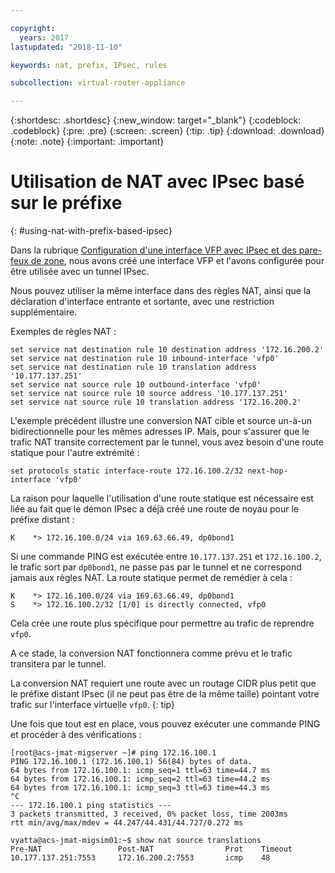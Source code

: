 ```yaml
---

copyright:
  years: 2017
lastupdated: "2018-11-10"

keywords: nat, prefix, IPsec, rules

subcollection: virtual-router-appliance

---
```


{:shortdesc: .shortdesc}
{:new_window: target="_blank"}
{:codeblock: .codeblock}
{:pre: .pre}
{:screen: .screen}
{:tip: .tip}
{:download: .download}
{:note: .note}
{:important: .important}

# Utilisation de NAT avec IPsec basé sur le préfixe
{: #using-nat-with-prefix-based-ipsec}

Dans la rubrique [Configuration d'une interface VFP avec IPsec et des pare-feux de zone](/docs/infrastructure/virtual-router-appliance?topic=virtual-router-appliance-configuring-a-vfp-interface-with-ipsec-and-zone-firewalls), nous avons créé une interface VFP et l'avons configurée pour être utilisée avec un tunnel IPsec.

Nous pouvez utiliser la même interface dans des règles NAT, ainsi que la déclaration d'interface entrante et sortante, avec une restriction supplémentaire.

Exemples de règles NAT :

```
set service nat destination rule 10 destination address '172.16.200.2'
set service nat destination rule 10 inbound-interface 'vfp0'
set service nat destination rule 10 translation address '10.177.137.251'
set service nat source rule 10 outbound-interface 'vfp0'
set service nat source rule 10 source address '10.177.137.251'
set service nat source rule 10 translation address '172.16.200.2'
```

L'exemple précédent illustre une conversion NAT cible et source un-à-un bidirectionnelle pour les mêmes adresses IP. Mais, pour s'assurer que le trafic NAT transite correctement par le tunnel, vous avez besoin d'une route statique pour l'autre extrémité :

```
set protocols static interface-route 172.16.100.2/32 next-hop-interface 'vfp0'
```

La raison pour laquelle l'utilisation d'une route statique est nécessaire est liée au fait que le démon IPsec a déjà créé une route de noyau pour le préfixe distant :

```
K    *> 172.16.100.0/24 via 169.63.66.49, dp0bond1
```

Si une commande PING est exécutée entre `10.177.137.251` et `172.16.100.2`, le trafic sort par `dp0bond1`, ne passe pas par le tunnel et ne correspond jamais aux règles NAT. La route statique permet de remédier à cela :

```
K    *> 172.16.100.0/24 via 169.63.66.49, dp0bond1
S    *> 172.16.100.2/32 [1/0] is directly connected, vfp0
```

Cela crée une route plus spécifique pour permettre au trafic de reprendre `vfp0`.

A ce stade, la conversion NAT fonctionnera comme prévu et le trafic transitera par le tunnel.

La conversion NAT requiert une route avec un routage CIDR plus petit que le préfixe distant IPsec (il ne peut pas être de la même taille) pointant votre trafic sur l'interface virtuelle `vfp0`.
{: tip}

Une fois que tout est en place, vous pouvez exécuter une commande PING et procéder à des vérifications :

```
[root@acs-jmat-migserver ~]# ping 172.16.100.1
PING 172.16.100.1 (172.16.100.1) 56(84) bytes of data.
64 bytes from 172.16.100.1: icmp_seq=1 ttl=63 time=44.7 ms
64 bytes from 172.16.100.1: icmp_seq=2 ttl=63 time=44.2 ms
64 bytes from 172.16.100.1: icmp_seq=3 ttl=63 time=44.3 ms
^C
--- 172.16.100.1 ping statistics ---
3 packets transmitted, 3 received, 0% packet loss, time 2003ms
rtt min/avg/max/mdev = 44.247/44.431/44.727/0.272 ms
 
vyatta@acs-jmat-migsim01:~$ show nat source translations
Pre-NAT                 Post-NAT                Prot    Timeout
10.177.137.251:7553     172.16.200.2:7553       icmp    48
```
